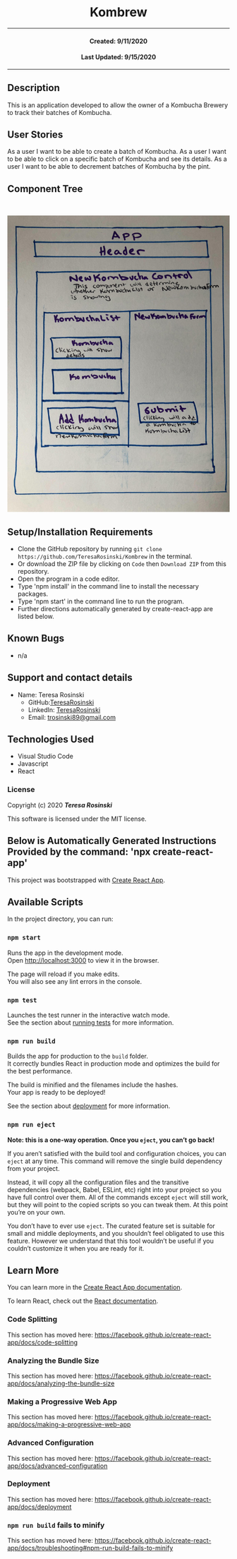 <h1 align="center"><strong>Kombrew</strong></h1>

---

<h4 align="center">Created: 9/11/2020</h4>
<h4 align="center">Last Updated: 9/15/2020</h4>

---

## Description

This is an application developed to allow the owner of a Kombucha Brewery to track their batches of Kombucha.

## User Stories

As a user I want to be able to create a batch of Kombucha.
As a user I want to be able to click on a specific batch of Kombucha and see its details.
As a user I want to be able to decrement batches of Kombucha by the pint.

## Component Tree

<img align = "center">

![Preview](./kombrewComponentTree.jpg)

## Setup/Installation Requirements

- Clone the GitHub repository by running `git clone https://github.com/TeresaRosinski/Kombrew` in the terminal.
- Or download the ZIP file by clicking on `Code` then `Download ZIP` from this repository.
- Open the program in a code editor.
- Type 'npm install' in the command line to install the necessary packages.
- Type 'npm start' in the command line to run the program.
- Further directions automatically generated by create-react-app are listed below.

## Known Bugs

- n/a

## Support and contact details

- Name: Teresa Rosinski
  - GitHub:[TeresaRosinski](https://github.com/TeresaRosinski)
  - LinkedIn: [TeresaRosinski](https://www.linkedin.com/in/teresarosinski/)
  - Email: trosinski89@gmail.com

## Technologies Used

- Visual Studio Code
- Javascript
- React

### License

Copyright (c) 2020 **_Teresa Rosinski_**

This software is licensed under the MIT license.

## Below is Automatically Generated Instructions Provided by the command: 'npx create-react-app'

This project was bootstrapped with [Create React App](https://github.com/facebook/create-react-app).

## Available Scripts

In the project directory, you can run:

### `npm start`

Runs the app in the development mode.<br />
Open [http://localhost:3000](http://localhost:3000) to view it in the browser.

The page will reload if you make edits.<br />
You will also see any lint errors in the console.

### `npm test`

Launches the test runner in the interactive watch mode.<br />
See the section about [running tests](https://facebook.github.io/create-react-app/docs/running-tests) for more information.

### `npm run build`

Builds the app for production to the `build` folder.<br />
It correctly bundles React in production mode and optimizes the build for the best performance.

The build is minified and the filenames include the hashes.<br />
Your app is ready to be deployed!

See the section about [deployment](https://facebook.github.io/create-react-app/docs/deployment) for more information.

### `npm run eject`

**Note: this is a one-way operation. Once you `eject`, you can’t go back!**

If you aren’t satisfied with the build tool and configuration choices, you can `eject` at any time. This command will remove the single build dependency from your project.

Instead, it will copy all the configuration files and the transitive dependencies (webpack, Babel, ESLint, etc) right into your project so you have full control over them. All of the commands except `eject` will still work, but they will point to the copied scripts so you can tweak them. At this point you’re on your own.

You don’t have to ever use `eject`. The curated feature set is suitable for small and middle deployments, and you shouldn’t feel obligated to use this feature. However we understand that this tool wouldn’t be useful if you couldn’t customize it when you are ready for it.

## Learn More

You can learn more in the [Create React App documentation](https://facebook.github.io/create-react-app/docs/getting-started).

To learn React, check out the [React documentation](https://reactjs.org/).

### Code Splitting

This section has moved here: https://facebook.github.io/create-react-app/docs/code-splitting

### Analyzing the Bundle Size

This section has moved here: https://facebook.github.io/create-react-app/docs/analyzing-the-bundle-size

### Making a Progressive Web App

This section has moved here: https://facebook.github.io/create-react-app/docs/making-a-progressive-web-app

### Advanced Configuration

This section has moved here: https://facebook.github.io/create-react-app/docs/advanced-configuration

### Deployment

This section has moved here: https://facebook.github.io/create-react-app/docs/deployment

### `npm run build` fails to minify

This section has moved here: https://facebook.github.io/create-react-app/docs/troubleshooting#npm-run-build-fails-to-minify
